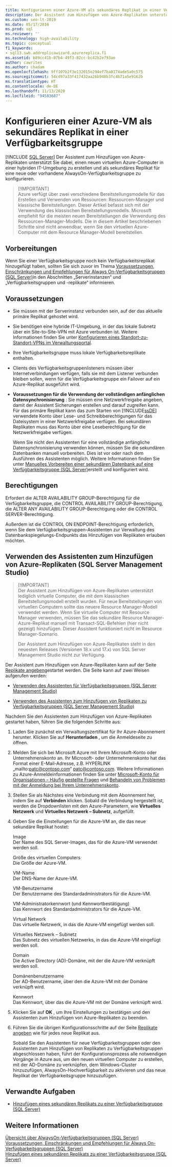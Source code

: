 ```yaml
---
title: Konfigurieren einer Azure-VM als sekundäres Replikat in einer Verfügbarkeitsgruppe
description: Der Assistent zum Hinzufügen von Azure-Replikaten unterstützt Sie dabei, einen neuen virtuellen Azure-Computer in einer hybriden IT-Umgebung zu erstellen und als sekundäres Replikat für eine neue oder vorhandene AlwaysOn-Verfügbarkeitsgruppe zu konfigurieren.
ms.custom: seo-lt-2019
ms.date: 05/17/2016
ms.prod: sql
ms.reviewer: ''
ms.technology: high-availability
ms.topic: conceptual
f1_keywords:
- sql13.swb.addreplicawizard.azurereplica.f1
ms.assetid: b89cc41b-07b4-49f3-82cc-bc42b2e793ae
author: cawrites
ms.author: chadam
ms.openlocfilehash: 9ff107b2f3e132015e294ef7ba8174ade5a0c575
ms.sourcegitcommit: 54cd97a33f417432aa26b948b3fc4b71a5e9162b
ms.translationtype: HT
ms.contentlocale: de-DE
ms.lasthandoff: 11/13/2020
ms.locfileid: "94583687"
---
```

# <a name="configure-azure-vm-as-a-secondary-replica-in-an-availability-group"></a>Konfigurieren einer Azure-VM als sekundäres Replikat in einer Verfügbarkeitsgruppe
[!INCLUDE [SQL Server](../../../includes/applies-to-version/sqlserver.md)]
  Der Assistent zum Hinzufügen von Azure-Replikaten unterstützt Sie dabei, einen neuen virtuellen Azure-Computer in einer hybriden IT-Umgebung zu erstellen und als sekundäres Replikat für eine neue oder vorhandene AlwaysOn-Verfügbarkeitsgruppe zu konfigurieren.  

>  [!IMPORTANT]  
>  Azure verfügt über zwei verschiedene Bereitstellungsmodelle für das Erstellen und Verwenden von Ressourcen: Ressourcen-Manager und klassische Bereitstellungen. Dieser Artikel befasst sich mit der Verwendung des klassischen Bereitstellungsmodells. Microsoft empfiehlt für die meisten neuen Bereitstellungen die Verwendung des Ressourcen-Manager-Modells. Die in diesem Artikel beschriebenen Schritte sind nicht anwendbar, wenn Sie den virtuellen Azure-Computer mit dem Resource Manager-Modell bereitstellen.   

##  <a name="before-you-begin"></a><a name="BeforeYouBegin"></a> Vorbereitungen  
 Wenn Sie einer Verfügbarkeitsgruppe noch kein Verfügbarkeitsreplikat hinzugefügt haben, sollten Sie sich zuvor im Thema [Voraussetzungen, Einschränkungen und Empfehlungen für Always On-Verfügbarkeitsgruppen &#40;SQL Server&#41;](../../../database-engine/availability-groups/windows/prereqs-restrictions-recommendations-always-on-availability.md)in den Abschnitten „Serverinstanzen“ und „Verfügbarkeitsgruppen und -replikate“ informieren.  
  
##  <a name="prerequisites"></a><a name="Prerequisites"></a> Voraussetzungen  
  
-   Sie müssen mit der Serverinstanz verbunden sein, auf der das aktuelle primäre Replikat gehostet wird.  
  
-   Sie benötigen eine hybride IT-Umgebung, in der das lokale Subnetz über ein Site-to-Site-VPN mit Azure verbunden ist. Weitere Informationen finden Sie unter [Konfigurieren eines Standort-zu-Standort-VPNs im Verwaltungsportal](/azure/vpn-gateway/vpn-gateway-howto-site-to-site-classic-portal).  
  
-   Ihre Verfügbarkeitsgruppe muss lokale Verfügbarkeitsreplikate enthalten.  
  
-   Clients des Verfügbarkeitsgruppenlisteners müssen über Internetverbindungen verfügen, falls sie mit dem Listener verbunden bleiben sollen, wenn für die Verfügbarkeitsgruppe ein Failover auf ein Azure-Replikat ausgeführt wird.  
  
-   **Voraussetzungen für die Verwendung der vollständigen anfänglichen Datensynchronisierung** : Sie müssen eine Netzwerkfreigabe angeben, damit der Assistent Sicherungen erstellen und darauf zugreifen kann. Für das primäre Replikat kann das zum Starten von [!INCLUDE[ssDE](../../../includes/ssde-md.md)] verwendete Konto über Lese- und Schreibberechtigungen für das Dateisystem in einer Netzwerkfreigabe verfügen. Bei sekundären Replikaten muss das Konto über eine Leseberechtigung für die Netzwerkfreigabe verfügen.  
  
     Wenn Sie nicht den Assistenten für eine vollständige anfängliche Datensynchronisierung verwenden können, müssen Sie die sekundären Datenbanken manuell vorbereiten. Dies ist vor oder nach dem Ausführen des Assistenten möglich. Weitere Informationen finden Sie unter [Manuelles Vorbereiten einer sekundären Datenbank auf eine Verfügbarkeitsgruppe &#40;SQL Server&#41;](../../../database-engine/availability-groups/windows/manually-prepare-a-secondary-database-for-an-availability-group-sql-server.md)erstellt und konfiguriert wird.  
  
##  <a name="permissions"></a><a name="Permissions"></a> Berechtigungen  
 Erfordert die ALTER AVAILABILITY GROUP-Berechtigung für die Verfügbarkeitsgruppe, die CONTROL AVAILABILITY GROUP-Berechtigung, die ALTER ANY AVAILABILITY GROUP-Berechtigung oder die CONTROL SERVER-Berechtigung.  
  
 Außerdem ist die CONTROL ON ENDPOINT-Berechtigung erforderlich, wenn Sie dem Verfügbarkeitsgruppen-Assistenten zur Verwaltung des Datenbankspiegelungs-Endpunkts das Hinzufügen von Replikaten erlauben möchten.  
  
##  <a name="using-the-add-azure-replica-wizard-sql-server-management-studio"></a><a name="SSMSProcedure"></a> Verwenden des Assistenten zum Hinzufügen von Azure-Replikaten (SQL Server Management Studio)  

>  [!IMPORTANT]  
>  Der Assistent zum Hinzufügen von Azure-Replikaten unterstützt lediglich virtuelle Computer, die mit dem klassischen Bereitstellungsmodell erstellt wurden. Für neue Bereitstellungen von virtuellen Computern sollte das neuere Resource Manager-Modell verwendet werden. Wenn Sie virtuelle Computer mit Resource Manager verwenden, müssen Sie das sekundäre Resource Manager-Azure-Replikat manuell mit Transact-SQL-Befehlen (hier nicht gezeigt) hinzufügen. Dieser Assistent funktioniert nicht im Resource Manager-Szenario. 
>
>  Der Assistent zum Hinzufügen von Azure-Replikaten steht in den neuesten Releases (Versionen 18.x und 17.x) von SQL Server Management Studio nicht zur Verfügung.
        
 Der Assistent zum Hinzufügen von Azure-Replikaten kann auf der Seite [Replikate angeben](../../../database-engine/availability-groups/windows/specify-replicas-page-new-availability-group-wizard-add-replica-wizard.md)gestartet werden. Die Seite kann auf zwei Weisen aufgerufen werden:  
  
-   [Verwenden des Assistenten für Verfügbarkeitsgruppen &#40;SQL Server Management Studio&#41;](../../../database-engine/availability-groups/windows/use-the-availability-group-wizard-sql-server-management-studio.md)  
  
-   [Verwenden des Assistenten zum Hinzufügen von Replikaten zu Verfügbarkeitsgruppen &#40;SQL Server Management Studio&#41;](../../../database-engine/availability-groups/windows/use-the-add-replica-to-availability-group-wizard-sql-server-management-studio.md)  
  
 Nachdem Sie den Assistenten zum Hinzufügen von Azure-Replikaten gestartet haben, führen Sie die folgenden Schritte aus:  
  
1.  Laden Sie zunächst ein Verwaltungszertifikat für Ihr Azure-Abonnement herunter. Klicken Sie auf **Herunterladen** , um die Anmeldeseite zu öffnen.  
  
2.  Melden Sie sich bei Microsoft Azure mit Ihrem Microsoft-Konto oder Unternehmenskonto an. Ihr Microsoft- oder Unternehmenskonto hat das Format einer E-Mail-Adresse, z.B. HYPERLINK „mailto:patc@contoso.com“ patc@contoso.com. Weitere Informationen zu Azure-Anmeldeinformationen finden Sie unter [Microsoft-Konto für Organisationen – Häufig gestellte Fragen](/previous-versions/jj592903(v=msdn.10)) und [Behandeln von Problemen mit der Anmeldung bei Ihrem Unternehmenskonto](https://support.microsoft.com/kb/2756852).  
  
3.  Stellen Sie als Nächstes eine Verbindung mit dem Abonnement her, indem Sie auf **Verbinden** klicken. Sobald die Verbindung hergestellt ist, werden die Dropdownlisten mit den Azure-Parametern, wie **Virtuelles Netzwerk** und **Virtuelles Netzwerk – Subnetz**, aufgefüllt.  
  
4.  Geben Sie die Einstellungen für die Azure-VM an, die das neue sekundäre Replikat hostet:  
  
     Image  
     Der Name des SQL Server-Images, das für die Azure-VM verwendet werden soll.  
  
     Größe des virtuellen Computers  
     Die Größe der Azure-VM.  
  
     VM-Name  
     Der DNS-Name der Azure-VM.  
  
     VM-Benutzername  
     Der Benutzername des Standardadministrators für die Azure-VM.  
  
     VM-Administratorkennwort (und Kennwortbestätigung)  
     Das Kennwort des Standardadministrators für die Azure-VM.  
  
     Virtual Network  
     Das virtuelle Netzwerk, in das die Azure-VM eingefügt werden soll.  
  
     Virtuelles Netzwerk – Subnetz  
     Das Subnetz des virtuellen Netzwerks, in das die Azure-VM eingefügt werden soll.  
  
     Domain  
     Die Active Directory (AD)-Domäne, mit der die Azure-VM verknüpft werden soll.  
  
     Domänenbenutzername  
     Der AD-Benutzername, über den die Azure-VM mit der Domäne verknüpft wird.  
  
     Kennwort  
     Das Kennwort, über das die Azure-VM mit der Domäne verknüpft wird.  
  
5.  Klicken Sie auf **OK** , um Ihre Einstellungen zu bestätigen und den Assistenten zum Hinzufügen von Azure-Replikaten zu beenden.  
  
6.  Führen Sie die übrigen Konfigurationsschritte auf der Seite [Replikate angeben](../../../database-engine/availability-groups/windows/specify-replicas-page-new-availability-group-wizard-add-replica-wizard.md) wie für jedes neue Replikat aus.  
  
     Sobald Sie den Assistenten für neue Verfügbarkeitsgruppen oder den Assistenten zum Hinzufügen von Replikaten zu Verfügbarkeitsgruppen abgeschlossen haben, führt der Konfigurationsprozess alle notwendigen Vorgänge in Azure aus, um den neuen virtuellen Computer zu erstellen, mit der AD-Domäne zu verknüpfen, dem Windows-Cluster hinzuzufügen, AlwaysOn-Hochverfügbarkeit zu aktivieren und das neue Replikat der Verfügbarkeitsgruppe hinzuzufügen.  
  
##  <a name="related-tasks"></a><a name="RelatedTasks"></a> Verwandte Aufgaben  
  
-   [Hinzufügen eines sekundären Replikats zu einer Verfügbarkeitsgruppe &#40;SQL Server&#41;](../../../database-engine/availability-groups/windows/add-a-secondary-replica-to-an-availability-group-sql-server.md)  
  
## <a name="see-also"></a>Weitere Informationen  
 [Übersicht über AlwaysOn-Verfügbarkeitsgruppen &#40;SQL Server&#41;](../../../database-engine/availability-groups/windows/overview-of-always-on-availability-groups-sql-server.md)   
 [Voraussetzungen, Einschränkungen und Empfehlungen für Always On-Verfügbarkeitsgruppen &#40;SQL Server&#41;](../../../database-engine/availability-groups/windows/prereqs-restrictions-recommendations-always-on-availability.md)   
 [Hinzufügen eines sekundären Replikats zu einer Verfügbarkeitsgruppe &#40;SQL Server&#41;](../../../database-engine/availability-groups/windows/add-a-secondary-replica-to-an-availability-group-sql-server.md)  
  
